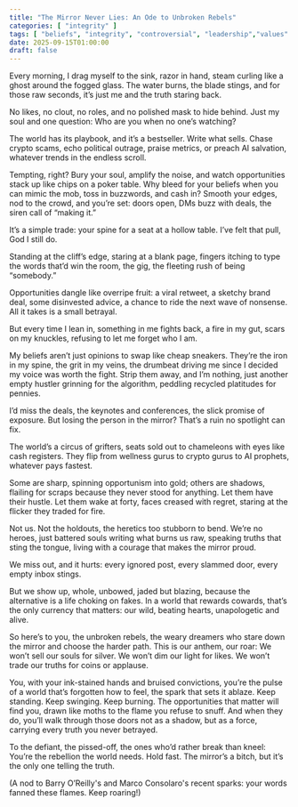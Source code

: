 ```yaml
---
title: "The Mirror Never Lies: An Ode to Unbroken Rebels"
categories: [ "integrity" ]
tags: [ "beliefs", "integrity", "controversial", "leadership","values" ]
date: 2025-09-15T01:00:00
draft: false
---
```


Every morning, I drag myself to the sink, razor in hand, steam curling like a ghost around the fogged glass. The water burns, the blade stings, and for those raw seconds, it’s just me and the truth staring back.

No likes, no clout, no roles, and no polished mask to hide behind. Just my soul and one question: Who are you when no one’s watching?

The world has its playbook, and it’s a bestseller. Write what sells. Chase crypto scams, echo political outrage, praise metrics, or preach AI salvation, whatever trends in the endless scroll.

Tempting, right? Bury your soul, amplify the noise, and watch opportunities stack up like chips on a poker table. Why bleed for your beliefs when you can mimic the mob, toss in buzzwords, and cash in? Smooth your edges, nod to the crowd, and you’re set: doors open, DMs buzz with deals, the siren call of “making it.”

It’s a simple trade: your spine for a seat at a hollow table. I’ve felt that pull, God I still do.

Standing at the cliff’s edge, staring at a blank page, fingers itching to type the words that’d win the room, the gig, the fleeting rush of being “somebody.”

Opportunities dangle like overripe fruit: a viral retweet, a sketchy brand deal, some disinvested advice, a chance to ride the next wave of nonsense. All it takes is a small betrayal.

But every time I lean in, something in me fights back, a fire in my gut, scars on my knuckles, refusing to let me forget who I am.

My beliefs aren’t just opinions to swap like cheap sneakers. They’re the iron in my spine, the grit in my veins, the drumbeat driving me since I decided my voice was worth the fight. Strip them away, and I’m nothing, just another empty hustler grinning for the algorithm, peddling recycled platitudes for pennies.

I’d miss the deals, the keynotes and conferences, the slick promise of exposure. But losing the person in the mirror? That’s a ruin no spotlight can fix.

The world’s a circus of grifters, seats sold out to chameleons with eyes like cash registers. They flip from wellness gurus to crypto gurus to AI prophets, whatever pays fastest.

Some are sharp, spinning opportunism into gold; others are shadows, flailing for scraps because they never stood for anything. Let them have their hustle. Let them wake at forty, faces creased with regret, staring at the flicker they traded for fire.

Not us. Not the holdouts, the heretics too stubborn to bend. We’re no heroes, just battered souls writing what burns us raw, speaking truths that sting the tongue, living with a courage that makes the mirror proud.

We miss out, and it hurts: every ignored post, every slammed door, every empty inbox stings.

But we show up, whole, unbowed, jaded but blazing, because the alternative is a life choking on fakes. In a world that rewards cowards, that’s the only currency that matters: our wild, beating hearts, unapologetic and alive.

So here’s to you, the unbroken rebels, the weary dreamers who stare down the mirror and choose the harder path. This is our anthem, our roar: We won’t sell our souls for silver. We won’t dim our light for likes. We won’t trade our truths for coins or applause.

You, with your ink-stained hands and bruised convictions, you’re the pulse of a world that’s forgotten how to feel, the spark that sets it ablaze. Keep standing. Keep swinging. Keep burning. The opportunities that matter will find you, drawn like moths to the flame you refuse to snuff. And when they do, you’ll walk through those doors not as a shadow, but as a force, carrying every truth you never betrayed.

To the defiant, the pissed-off, the ones who’d rather break than kneel: You’re the rebellion the world needs. Hold fast. The mirror’s a bitch, but it’s the only one telling the truth.

(A nod to Barry O’Reilly's and Marco Consolaro's recent sparks: your words fanned these flames. Keep roaring!)